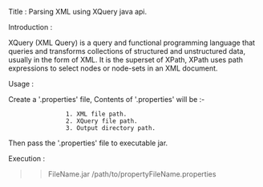 Title : Parsing XML using XQuery java api.

Introduction :

XQuery (XML Query) is a query and functional programming language that queries
and transforms collections of structured and unstructured data, usually in the form of XML.
It is the superset of XPath, XPath uses path expressions to select nodes or node-sets in an XML document.


Usage :

Create a '.properties' file, Contents of '.properties' will be :-

                    1. XML file path.
                    2. XQuery file path.
                    3. Output directory path.

Then pass the '.properties' file to executable jar.


Execution :

>> FileName.jar /path/to/propertyFileName.properties




